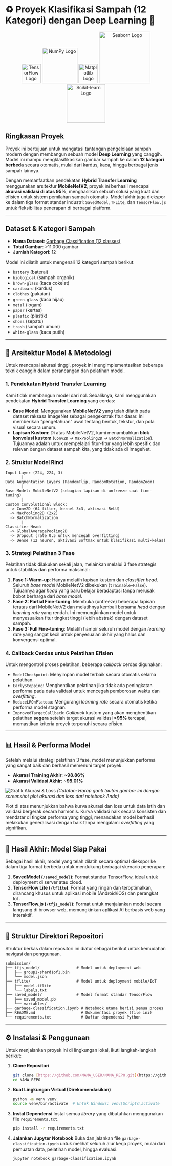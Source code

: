 # ♻️ Proyek Klasifikasi Sampah (12 Kategori) dengan Deep Learning 🧠

<p align="center">
  <img src="https://upload.wikimedia.org/wikipedia/commons/thumb/2/2d/Tensorflow_logo.svg/1200px-Tensorflow_logo.svg.png" width="60" alt="TensorFlow Logo">
  <img src="https://upload.wikimedia.org/wikipedia/commons/thumb/3/31/NumPy_logo_2020.svg/2560px-NumPy_logo_2020.svg.png" width="110" alt="NumPy Logo">
  <img src="https://upload.wikimedia.org/wikipedia/commons/thumb/0/01/Created_with_Matplotlib-logo.svg/1200px-Created_with_Matplotlib-logo.svg.png" width="60" alt="Matplotlib Logo">
  <img src="https://seaborn.pydata.org/_images/logo-wide-lightbg.svg" width="160" alt="Seaborn Logo">
  <img src="https://upload.wikimedia.org/wikipedia/commons/thumb/0/05/Scikit_learn_logo_small.svg/1200px-Scikit_learn_logo_small.svg.png" width="120" alt="Scikit-learn Logo">
</p>

## Ringkasan Proyek

Proyek ini bertujuan untuk mengatasi tantangan pengelolaan sampah modern dengan membangun sebuah model **Deep Learning** yang canggih. Model ini mampu mengklasifikasikan gambar sampah ke dalam **12 kategori berbeda** secara otomatis, mulai dari kardus, kaca, hingga berbagai jenis sampah lainnya.

Dengan memanfaatkan pendekatan **Hybrid Transfer Learning** menggunakan arsitektur **MobileNetV2**, proyek ini berhasil mencapai **akurasi validasi di atas 95%**, menghasilkan sebuah solusi yang kuat dan efisien untuk sistem pemilahan sampah otomatis. Model akhir juga diekspor ke dalam tiga format standar industri: `SavedModel`, `TFLite`, dan `TensorFlow.js` untuk fleksibilitas penerapan di berbagai platform.

---

## Dataset & Kategori Sampah

- **Nama Dataset**: [Garbage Classification (12 classes)](https://www.kaggle.com/datasets/mostafaabla/garbage-classification)
- **Total Gambar**: >11.000 gambar
- **Jumlah Kategori**: 12

Model ini dilatih untuk mengenali 12 kategori sampah berikut:

- `battery` (baterai)
- `biological` (sampah organik)
- `brown-glass` (kaca cokelat)
- `cardboard` (kardus)
- `clothes` (pakaian)
- `green-glass` (kaca hijau)
- `metal` (logam)
- `paper` (kertas)
- `plastic` (plastik)
- `shoes` (sepatu)
- `trash` (sampah umum)
- `white-glass` (kaca putih)

---

## 🧠 Arsitektur Model & Metodologi

Untuk mencapai akurasi tinggi, proyek ini mengimplementasikan beberapa teknik canggih dalam perancangan dan pelatihan model.

### 1. Pendekatan Hybrid Transfer Learning

Kami tidak membangun model dari nol. Sebaliknya, kami menggunakan pendekatan **Hybrid Transfer Learning** yang cerdas:

- **Base Model**: Menggunakan **MobileNetV2** yang telah dilatih pada dataset raksasa ImageNet sebagai pengekstrak fitur dasar. Ini memberikan "pengetahuan" awal tentang bentuk, tekstur, dan pola visual secara umum.
- **Lapisan Kustom**: Di atas MobileNetV2, kami menambahkan **blok konvolusi kustom** (`Conv2D` -> `MaxPooling2D` -> `BatchNormalization`). Tujuannya adalah untuk mempelajari fitur-fitur yang lebih spesifik dan relevan dengan dataset sampah kita, yang tidak ada di ImageNet.

### 2. Struktur Model Rinci

```
Input Layer (224, 224, 3)
       |
Data Augmentation Layers (RandomFlip, RandomRotation, RandomZoom)
       |
Base Model: MobileNetV2 (sebagian lapisan di-unfreeze saat fine-tuning)
       |
Custom Convolutional Block:
  -> Conv2D (64 filter, kernel 3x3, aktivasi ReLU)
  -> MaxPooling2D (2x2)
  -> BatchNormalization
       |
Classifier Head:
  -> GlobalAveragePooling2D
  -> Dropout (rate 0.5 untuk mencegah overfitting)
  -> Dense (12 neuron, aktivasi Softmax untuk klasifikasi multi-kelas)
```

### 3. Strategi Pelatihan 3 Fase

Pelatihan tidak dilakukan sekali jalan, melainkan melalui 3 fase strategis untuk stabilitas dan performa maksimal:

1.  **Fase 1: Warm-up**: Hanya melatih lapisan kustom dan _classifier head_. Seluruh _base model_ MobileNetV2 dibekukan (`trainable=False`). Tujuannya agar _head_ yang baru belajar beradaptasi tanpa merusak bobot berharga dari _base model_.
2.  **Fase 2: Partial Fine-tuning**: Membuka (unfreeze) beberapa lapisan teratas dari MobileNetV2 dan melatihnya kembali bersama _head_ dengan _learning rate_ yang rendah. Ini memungkinkan model untuk menyesuaikan fitur tingkat tinggi (lebih abstrak) dengan dataset sampah.
3.  **Fase 3: Full Fine-tuning**: Melatih hampir seluruh model dengan _learning rate_ yang sangat kecil untuk penyesuaian akhir yang halus dan konvergensi optimal.

### 4. Callback Cerdas untuk Pelatihan Efisien

Untuk mengontrol proses pelatihan, beberapa _callback_ cerdas digunakan:

- `ModelCheckpoint`: Menyimpan model terbaik secara otomatis selama pelatihan.
- `EarlyStopping`: Menghentikan pelatihan jika tidak ada peningkatan performa pada data validasi untuk mencegah pemborosan waktu dan _overfitting_.
- `ReduceLROnPlateau`: Mengurangi _learning rate_ secara otomatis ketika performa model stagnan.
- `ImprovedTargetCallback`: _Callback_ kustom yang akan menghentikan pelatihan **segera** setelah target akurasi validasi **>95%** tercapai, memastikan kriteria proyek terpenuhi secara efisien.

---

## 📊 Hasil & Performa Model

Setelah melalui strategi pelatihan 3 fase, model menunjukkan performa yang sangat baik dan berhasil memenuhi target proyek.

- **Akurasi Training Akhir**: **~98.86%**
- **Akurasi Validasi Akhir**: **~95.01%**

![Grafik Akurasi & Loss](https://i.imgur.com/your-accuracy-loss-plot-image.png)
_(Catatan: Harap ganti tautan gambar ini dengan screenshot plot akurasi dan loss dari notebook Anda)_

Plot di atas menunjukkan bahwa kurva akurasi dan loss untuk data latih dan validasi bergerak secara harmonis. Kurva validasi naik secara konsisten dan mendatar di tingkat performa yang tinggi, menandakan model berhasil melakukan generalisasi dengan baik tanpa mengalami _overfitting_ yang signifikan.

---

## 🚀 Hasil Akhir: Model Siap Pakai

Sebagai hasil akhir, model yang telah dilatih secara optimal diekspor ke dalam tiga format berbeda untuk mendukung berbagai skenario penerapan:

1.  **SavedModel (`/saved_model`)**: Format standar TensorFlow, ideal untuk deployment di server atau cloud.
2.  **TensorFlow Lite (`/tflite`)**: Format yang ringan dan teroptimalkan, dirancang khusus untuk aplikasi mobile (Android/iOS) dan perangkat IoT.
3.  **TensorFlow.js (`/tfjs_model`)**: Format untuk menjalankan model secara langsung di browser web, memungkinkan aplikasi AI berbasis web yang interaktif.

---

## 📁 Struktur Direktori Repositori

Struktur berkas dalam repositori ini diatur sebagai berikut untuk kemudahan navigasi dan penggunaan.

```
submission/
├── tfjs_model/                # Model untuk deployment web
│   ├── group1-shard1of1.bin
│   └── model.json
├── tflite/                    # Model untuk deployment mobile/IoT
│   ├── model.tflite
│   └── labels.txt
├── saved_model/               # Model format standar TensorFlow
│   ├── saved_model.pb
│   └── variables/
├── garbage-classification.ipynb # Notebook utama berisi semua proses
├── README.md                    # Dokumentasi proyek (file ini)
└── requirements.txt             # Daftar dependensi Python
```

---

## ⚙️ Instalasi & Penggunaan

Untuk menjalankan proyek ini di lingkungan lokal, ikuti langkah-langkah berikut:

1.  **Clone Repositori**

    ```bash
    git clone [https://github.com/NAMA_USER/NAMA_REPO.git](https://github.com/NAMA_USER/NAMA_REPO.git)
    cd NAMA_REPO
    ```

2.  **Buat Lingkungan Virtual (Direkomendasikan)**

    ```bash
    python -m venv venv
    source venv/bin/activate  # Untuk Windows: venv\Scripts\activate
    ```

3.  **Instal Dependensi**
    Instal semua _library_ yang dibutuhkan menggunakan file `requirements.txt`.

    ```bash
    pip install -r requirements.txt
    ```

4.  **Jalankan Jupyter Notebook**
    Buka dan jalankan file `garbage-classification.ipynb` untuk melihat seluruh alur kerja proyek, mulai dari pemuatan data, pelatihan model, hingga evaluasi.
    ```bash
    jupyter notebook garbage-classification.ipynb
    ```
